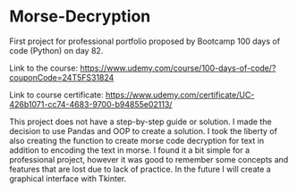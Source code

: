 # Morse-Decryption

First project for professional portfolio proposed by Bootcamp 100 days of code (Python) on day 82.

Link to the course: https://www.udemy.com/course/100-days-of-code/?couponCode=24T5FS31824

Link to course certificate: https://www.udemy.com/certificate/UC-426b1071-cc74-4683-9700-b94855e02113/

This project does not have a step-by-step guide or solution.
I made the decision to use Pandas and OOP to create a solution.
I took the liberty of also creating the function to create morse code decryption for text in addition to encoding the text in morse.
I found it a bit simple for a professional project, however it was good to remember some concepts and features that are lost due to lack of practice.
In the future I will create a graphical interface with Tkinter.
